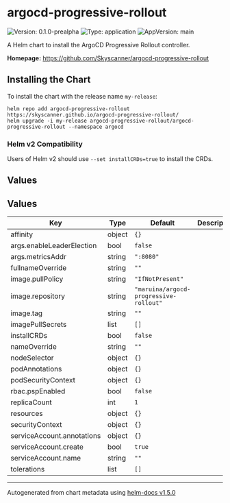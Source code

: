 # argocd-progressive-rollout

![Version: 0.1.0-prealpha](https://img.shields.io/badge/Version-0.1.0--prealpha-informational?style=flat-square) ![Type: application](https://img.shields.io/badge/Type-application-informational?style=flat-square) ![AppVersion: main](https://img.shields.io/badge/AppVersion-main-informational?style=flat-square)

A Helm chart to install the ArgoCD Progressive Rollout controller.

**Homepage:** <https://github.com/Skyscanner/argocd-progressive-rollout>

## Installing the Chart

To install the chart with the release name `my-release`:

```console
helm repo add argocd-progressive-rollout https://skyscanner.github.io/argocd-progressive-rollout/
helm upgrade -i my-release argocd-progressive-rollout/argocd-progressive-rollout --namespace argocd
```

### Helm v2 Compatibility

Users of Helm v2 should use `--set installCRDs=true` to install the CRDs.

## Values

## Values

| Key | Type | Default | Description |
|-----|------|---------|-------------|
| affinity | object | `{}` |  |
| args.enableLeaderElection | bool | `false` |  |
| args.metricsAddr | string | `":8080"` |  |
| fullnameOverride | string | `""` |  |
| image.pullPolicy | string | `"IfNotPresent"` |  |
| image.repository | string | `"maruina/argocd-progressive-rollout"` |  |
| image.tag | string | `""` |  |
| imagePullSecrets | list | `[]` |  |
| installCRDs | bool | `false` |  |
| nameOverride | string | `""` |  |
| nodeSelector | object | `{}` |  |
| podAnnotations | object | `{}` |  |
| podSecurityContext | object | `{}` |  |
| rbac.pspEnabled | bool | `false` |  |
| replicaCount | int | `1` |  |
| resources | object | `{}` |  |
| securityContext | object | `{}` |  |
| serviceAccount.annotations | object | `{}` |  |
| serviceAccount.create | bool | `true` |  |
| serviceAccount.name | string | `""` |  |
| tolerations | list | `[]` |  |

----------------------------------------------
Autogenerated from chart metadata using [helm-docs v1.5.0](https://github.com/norwoodj/helm-docs/releases/v1.5.0)
